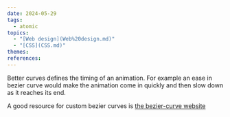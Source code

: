 ```yaml
---  
date: 2024-05-29  
tags:  
  - atomic  
topics:  
  - "[Web design](Web%20design.md)"  
  - "[CSS](CSS.md)"  
themes:   
references:   
---  
```

Better curves defines the timing of an animation. For example an ease in bezier curve would make the animation come in quickly and then slow down as it reaches its end.   
  
A good resource for custom bezier curves is [the bezier-curve website](https://cubic-bezier.com)